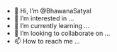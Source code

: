 - 👋 Hi, I’m @BhawanaSatyal
- 👀 I’m interested in ...
- 🌱 I’m currently learning ...
- 💞️ I’m looking to collaborate on ...
- 📫 How to reach me ...

<!---
BhawanaSatyal/BhawanaSatyal is a ✨ special ✨ repository because its `README.md` (this file) appears on your GitHub profile.
You can click the Preview link to take a look at your changes.
--->
